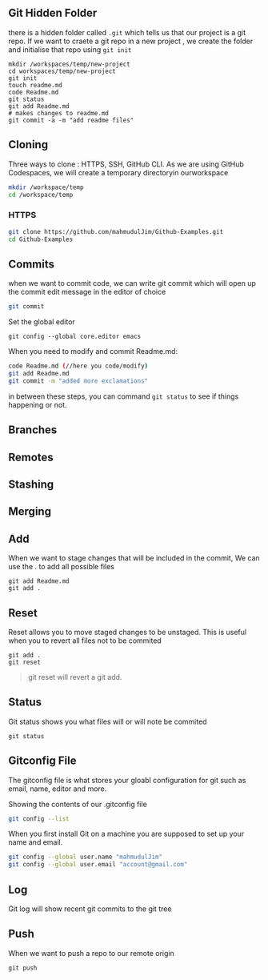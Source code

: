 ## Git Hidden Folder

there is a hidden folder called `.git` which tells us that our project is a git repo.
If we want to craete a git repo in a new project , we create the folder and initialise that repo using `git init`

```
mkdir /workspaces/temp/new-project
cd workspaces/temp/new-project
git init
touch readme.md
code Readme.md
git status
git add Readme.md
# makes changes to readme.md
git commit -a -m "add readme files"
```


## Cloning
Three ways to clone : HTTPS, SSH, GitHub CLI.
As we are using GitHub Codespaces, we will create a temporary directoryin ourworkspace
```sh
mkdir /workspace/temp
cd /workspace/temp
```

### HTTPS
```sh
git clone https://github.com/mahmudulJim/Github-Examples.git
cd Github-Examples
```

## Commits

when we want to commit code, we can write git commit which will open up the commit edit message in the editor of choice 
```sh
git commit
```
Set the global editor
```
git config --global core.editor emacs
```
When you need to modify and commit Readme.md:
```sh
code Readme.md (//here you code/modify)
git add Readme.md
git commit -m "added more exclamations"
```
in between these steps, you can command ```git status``` to see if things happening or not.

## Branches

## Remotes

## Stashing

## Merging

## Add

When we want to stage changes that will be included in the commit, We can use the . to add all possible files
```
git add Readme.md
git add .
```

## Reset

Reset allows you to move staged changes to be unstaged.
This is useful when you to revert all files not to be commited

```
git add .
git reset
```

>git reset will revert a git add.

## Status

Git status shows you what files will or will note be commited
```
git status
```

## Gitconfig File

The gitconfig file is what stores your gloabl configuration for git such as email, name, editor and more.

Showing the contents of our .gitconfig file

```sh
git config --list
```

When you first install Git on a machine you are supposed to set up your name and email.

```sh
git config --global user.name "mahmudulJim"
git config --global user.email "account@gmail.com"
```
## Log
Git log will show recent git commits to the git tree

## Push
When we want to push a repo to our remote origin

```
git push

```